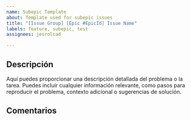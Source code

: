 ```yaml
---
name: Subepic Template
about: Template used for subepic issues
title: "[Issue Group] [Epic #EpicId] Issue Name"
labels: feature, subepic, test
assignees: jesrolcad

---
```


## Descripción

Aquí puedes proporcionar una descripción detallada del problema o la tarea. Puedes incluir cualquier información relevante, como pasos para reproducir el problema, contexto adicional o sugerencias de solución.

## Comentarios

<!---
¡Gracias por colaborar en este issue! Por favor, deja tus comentarios y pensamientos sobre el problema o la tarea aquí.
-->


